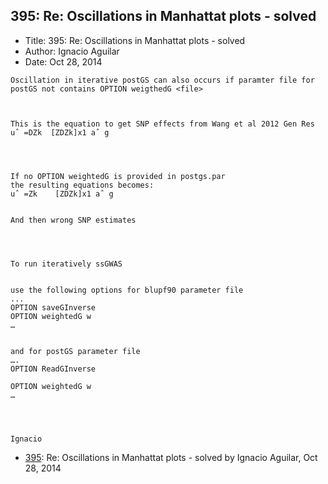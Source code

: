 ## 395: Re: Oscillations in Manhattat plots - solved

- Title: 395: Re: Oscillations in Manhattat plots - solved
- Author: Ignacio Aguilar
- Date: Oct 28, 2014

```
Oscillation in iterative postGS can also occurs if paramter file for postGS not contains OPTION weigthedG <file>



This is the equation to get SNP effects from Wang et al 2012 Gen Res
uˆ =DZk  [ZDZk]x1 aˆ g  




If no OPTION weightedG is provided in postgs.par
the resulting equations becomes:
uˆ =Zk    [ZDZk]x1 aˆ g  


And then wrong SNP estimates




To run iteratively ssGWAS


use the following options for blupf90 parameter file 
...
OPTION saveGInverse
OPTION weightedG w 
…


and for postGS parameter file 
….
OPTION ReadGInverse

OPTION weightedG w 
…




Ignacio 
```

- [395](0395.md): Re: Oscillations in Manhattat plots - solved by Ignacio Aguilar, Oct 28, 2014
